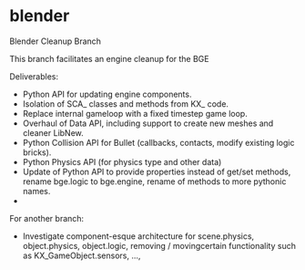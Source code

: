 blender
=======

Blender Cleanup Branch


This branch facilitates an engine cleanup for the BGE

Deliverables:

- Python API for updating engine components.
- Isolation of SCA_ classes and methods from KX_ code.
- Replace internal gameloop with a fixed timestep game loop.
- Overhaul of Data API, including support to create new meshes and cleaner LibNew.
- Python Collision API for Bullet (callbacks, contacts, modify existing logic bricks).
- Python Physics API (for physics type and other data)
- Update of Python API to provide properties instead of get/set methods, rename bge.logic to bge.engine, rename of methods to more pythonic names.
- 

For another branch:
- Investigate component-esque architecture for scene.physics, object.physics, object.logic, removing / movingcertain functionality such as KX_GameObject.sensors, ..., 
